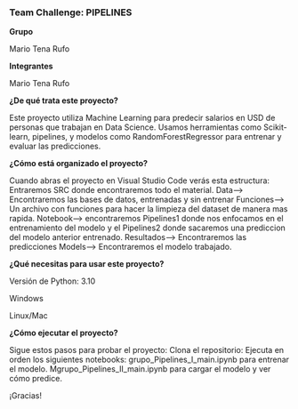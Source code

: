 ### Team Challenge: PIPELINES

**Grupo**

Mario Tena Rufo

**Integrantes**

Mario Tena Rufo

**¿De qué trata este proyecto?**

Este proyecto utiliza Machine Learning para predecir salarios en USD de personas que trabajan en Data Science. Usamos herramientas como Scikit-learn, pipelines, y modelos como RandomForestRegressor para entrenar y evaluar las predicciones.

**¿Cómo está organizado el proyecto?**

Cuando abras el proyecto en Visual Studio Code verás esta estructura:
Entraremos SRC donde encontraremos todo el material.
Data--> Encontraremos las bases de datos, entrenadas y sin entrenar
Funciones--> Un archivo con funciones para hacer la limpieza del dataset de manera mas rapida.
Notebook--> encontraremos Pipelines1 donde nos enfocamos en el entrenamiento del modelo y el Pipelines2 donde sacaremos una prediccion del modelo anterior entrenado.
Resultados--> Encontraremos las predicciones
Models--> Encontraremos el modelo trabajado.


**¿Qué necesitas para usar este proyecto?**

Versión de Python: 3.10

Windows

Linux/Mac

**¿Cómo ejecutar el proyecto?**

Sigue estos pasos para probar el proyecto:
Clona el repositorio:
Ejecuta en orden los siguientes notebooks:
grupo_Pipelines_I_main.ipynb para entrenar el modelo.
Mgrupo_Pipelines_II_main.ipynb para cargar el modelo y ver cómo predice.

¡Gracias!

